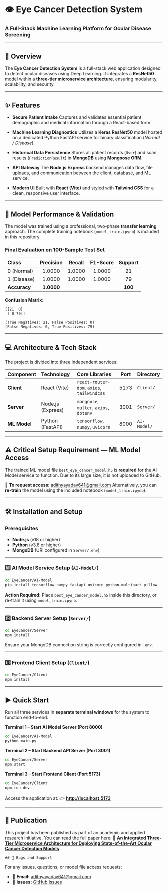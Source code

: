 # 👁️ Eye Cancer Detection System

### A Full-Stack Machine Learning Platform for Ocular Disease Screening

---

## 🔬 Overview

The **Eye Cancer Detection System** is a full-stack web application designed to detect ocular diseases using Deep Learning.
It integrates a **ResNet50** model within a **three-tier microservice architecture**, ensuring modularity, scalability, and security.

---

## ✨ Features

* **Secure Patient Intake**
  Captures and validates essential patient demographic and medical information through a React-based form.

* **Machine Learning Diagnostics**
  Utilizes a **Keras ResNet50** model hosted on a dedicated Python FastAPI service for binary classification (*Normal / Disease*).

* **Historical Data Persistence**
  Stores all patient records (`User`) and scan results (`PredictionResult`) in **MongoDB** using **Mongoose ORM**.

* **API Gateway**
  The **Node.js Express** backend manages data flow, file uploads, and communication between the client, database, and ML service.

* **Modern UI**
  Built with **React (Vite)** and styled with **Tailwind CSS** for a clean, responsive user interface.

---

## 🔬 Model Performance & Validation

The model was trained using a professional, two-phase **transfer learning** approach.
The complete training notebook (`model_train.ipynb`) is included in this repository.

### Final Evaluation on 100-Sample Test Set

| Class        |  Precision | Recall | F1-Score | Support |
| :----------- | :--------: | :----: | :------: | :-----: |
| 0 (Normal)   |   1.0000   | 1.0000 |  1.0000  |    21   |
| 1 (Disease)  |   1.0000   | 1.0000 |  1.0000  |    79   |
| **Accuracy** | **1.0000** |        |          | **100** |

**Confusion Matrix:**

```
[[21  0]
 [ 0 79]]

(True Negatives: 21, False Positives: 0)
(False Negatives: 0, True Positives: 79)
```

---

## 💻 Architecture & Tech Stack

The project is divided into three independent services:

| Component    | Technology        | Core Libraries                             | Port | Directory   |
| :----------- | :---------------- | :----------------------------------------- | :--: | :---------- |
| **Client**   | React (Vite)      | `react-router-dom`, `axios`, `tailwindcss` | 5173 | `Client/`   |
| **Server**   | Node.js (Express) | `mongoose`, `multer`, `axios`, `dotenv`    | 3001 | `Server/`   |
| **ML Model** | Python (FastAPI)  | `tensorflow`, `numpy`, `uvicorn`           | 8000 | `AI-Model/` |

---

## ⚠️ Critical Setup Requirement — ML Model Access

The trained ML model file `best_eye_cancer_model.h5` is **required** for the AI Model service to function.
Due to its large size, it is not uploaded to GitHub.

📩 **To request access:** [adithyayadav641@gmail.com](mailto:adithyayadav641@gmail.com)
Alternatively, you can **re-train** the model using the included notebook (`model_train.ipynb`).

---

## 🛠️ Installation and Setup

### Prerequisites

* **Node.js** (v18 or higher)
* **Python** (v3.8 or higher)
* **MongoDB** (URI configured in `Server/.env`)

---

### 1️⃣ AI Model Service Setup (`AI-Model/`)

```bash
cd EyeCancer/AI-Model
pip install tensorflow numpy fastapi uvicorn python-multipart pillow
```

**Action Required:**
Place `best_eye_cancer_model.h5` inside this directory,
or re-train it using `model_train.ipynb`.

---

### 2️⃣ Backend Server Setup (`Server/`)

```bash
cd EyeCancer/Server
npm install
```

Ensure your MongoDB connection string is correctly configured in `.env`.

---

### 3️⃣ Frontend Client Setup (`Client/`)

```bash
cd EyeCancer/Client
npm install
```

---

## ▶️ Quick Start

Run all three services in **separate terminal windows** for the system to function end-to-end.

**Terminal 1 – Start AI Model Server (Port 8000)**

```bash
cd EyeCancer/AI-Model
python main.py
```

**Terminal 2 – Start Backend API Server (Port 3001)**

```bash
cd EyeCancer/Server
npm start
```

**Terminal 3 – Start Frontend Client (Port 5173)**

```bash
cd EyeCancer/Client
npm run dev
```

Access the application at:
👉 **[http://localhost:5173](http://localhost:5173)**

---

## 📄 Publication

This project has been published as part of an academic and applied research initiative.
You can read the full paper here:
🔗 [**An Integrated Three-Tier Microservice Architecture for Deploying State-of-the-Art Ocular Cancer Detection Models**](https://doi.org/10.5281/zenodo.17409492)

```
## 🐛 Bugs and Support
```
For any issues, questions, or model file access requests:

* 📧 **Email:** [adithyayadav641@gmail.com](mailto:adithyayadav641@gmail.com)
* 🐛 **Issues:** [GitHub Issues](https://github.com/AR-47/EyeCancer/issues)
